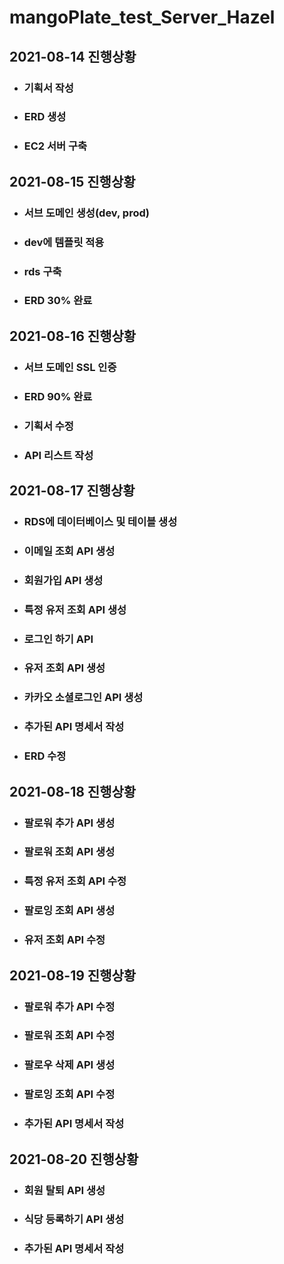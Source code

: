 # mangoPlate_test_Server_Hazel

## __2021-08-14 진행상황__
+ ### 기획서 작성
+ ### ERD 생성
+ ### EC2 서버 구축

## __2021-08-15 진행상황__
+ ### 서브 도메인 생성(dev, prod)
+ ### dev에 템플릿 적용
+ ### rds 구축
+ ### ERD 30% 완료

## __2021-08-16 진행상황__
+ ### 서브 도메인 SSL 인증
+ ### ERD 90% 완료
+ ### 기획서 수정
+ ### API 리스트 작성

## __2021-08-17 진행상황__
+ ### RDS에 데이터베이스 및 테이블 생성
+ ### 이메일 조회 API 생성
+ ### 회원가입 API 생성
+ ### 특정 유저 조회 API 생성
+ ### 로그인 하기 API
+ ### 유저 조회 API 생성
+ ### 카카오 소셜로그인 API 생성
+ ### 추가된 API 명세서 작성
+ ### ERD 수정

## __2021-08-18 진행상황__
+ ### 팔로워 추가 API 생성
+ ### 팔로워 조회 API 생성
+ ### 특정 유저 조회 API 수정
+ ### 팔로잉 조회 API 생성
+ ### 유저 조회 API 수정

## __2021-08-19 진행상황__
+ ### 팔로워 추가 API 수정
+ ### 팔로워 조회 API 수정
+ ### 팔로우 삭제 API 생성
+ ### 팔로잉 조회 API 수정
+ ### 추가된 API 명세서 작성

## __2021-08-20 진행상황__
+ ### 회원 탈퇴 API 생성
+ ### 식당 등록하기 API 생성
+ ### 추가된 API 명세서 작성
